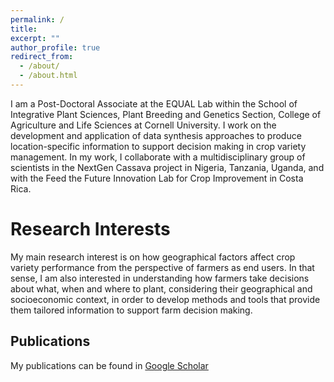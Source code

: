 ```yaml
---
permalink: /
title:
excerpt: ""
author_profile: true
redirect_from: 
  - /about/
  - /about.html
---
```

I am a Post-Doctoral Associate at the EQUAL Lab within the School of Integrative Plant Sciences, Plant Breeding and Genetics Section, College of Agriculture and Life Sciences at Cornell University. I work on the development and application of data synthesis approaches to produce location-specific information to support decision making in crop variety management. In my work, I collaborate with a multidisciplinary group of scientists in the NextGen Cassava project in Nigeria, Tanzania, Uganda, and with the Feed the Future Innovation Lab for Crop Improvement in Costa Rica. 

Research Interests
======
My main research interest is on how geographical factors affect crop variety performance from the perspective of farmers as end users. In that sense, I am also interested in understanding how farmers take decisions about what, when and where to plant, considering their geographical and socioeconomic context, in order to develop methods and tools that provide them tailored information to support farm decision making. 

Publications
------
My publications can be found in [Google Scholar](https://scholar.google.com/citations?user=GWrO8vcAAAAJ&hl=en) 



